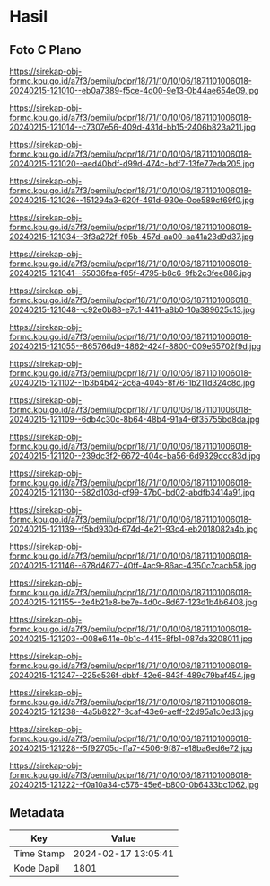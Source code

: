 # Hasil

## Foto C Plano

https://sirekap-obj-formc.kpu.go.id/a7f3/pemilu/pdpr/18/71/10/10/06/1871101006018-20240215-121010--eb0a7389-f5ce-4d00-9e13-0b44ae654e09.jpg

https://sirekap-obj-formc.kpu.go.id/a7f3/pemilu/pdpr/18/71/10/10/06/1871101006018-20240215-121014--c7307e56-409d-431d-bb15-2406b823a211.jpg

https://sirekap-obj-formc.kpu.go.id/a7f3/pemilu/pdpr/18/71/10/10/06/1871101006018-20240215-121020--aed40bdf-d99d-474c-bdf7-13fe77eda205.jpg

https://sirekap-obj-formc.kpu.go.id/a7f3/pemilu/pdpr/18/71/10/10/06/1871101006018-20240215-121026--151294a3-620f-491d-930e-0ce589cf69f0.jpg

https://sirekap-obj-formc.kpu.go.id/a7f3/pemilu/pdpr/18/71/10/10/06/1871101006018-20240215-121034--3f3a272f-f05b-457d-aa00-aa41a23d9d37.jpg

https://sirekap-obj-formc.kpu.go.id/a7f3/pemilu/pdpr/18/71/10/10/06/1871101006018-20240215-121041--55036fea-f05f-4795-b8c6-9fb2c3fee886.jpg

https://sirekap-obj-formc.kpu.go.id/a7f3/pemilu/pdpr/18/71/10/10/06/1871101006018-20240215-121048--c92e0b88-e7c1-4411-a8b0-10a389625c13.jpg

https://sirekap-obj-formc.kpu.go.id/a7f3/pemilu/pdpr/18/71/10/10/06/1871101006018-20240215-121055--865766d9-4862-424f-8800-009e55702f9d.jpg

https://sirekap-obj-formc.kpu.go.id/a7f3/pemilu/pdpr/18/71/10/10/06/1871101006018-20240215-121102--1b3b4b42-2c6a-4045-8f76-1b211d324c8d.jpg

https://sirekap-obj-formc.kpu.go.id/a7f3/pemilu/pdpr/18/71/10/10/06/1871101006018-20240215-121109--6db4c30c-8b64-48b4-91a4-6f35755bd8da.jpg

https://sirekap-obj-formc.kpu.go.id/a7f3/pemilu/pdpr/18/71/10/10/06/1871101006018-20240215-121120--239dc3f2-6672-404c-ba56-6d9329dcc83d.jpg

https://sirekap-obj-formc.kpu.go.id/a7f3/pemilu/pdpr/18/71/10/10/06/1871101006018-20240215-121130--582d103d-cf99-47b0-bd02-abdfb3414a91.jpg

https://sirekap-obj-formc.kpu.go.id/a7f3/pemilu/pdpr/18/71/10/10/06/1871101006018-20240215-121139--f5bd930d-674d-4e21-93c4-eb2018082a4b.jpg

https://sirekap-obj-formc.kpu.go.id/a7f3/pemilu/pdpr/18/71/10/10/06/1871101006018-20240215-121146--678d4677-40ff-4ac9-86ac-4350c7cacb58.jpg

https://sirekap-obj-formc.kpu.go.id/a7f3/pemilu/pdpr/18/71/10/10/06/1871101006018-20240215-121155--2e4b21e8-be7e-4d0c-8d67-123d1b4b6408.jpg

https://sirekap-obj-formc.kpu.go.id/a7f3/pemilu/pdpr/18/71/10/10/06/1871101006018-20240215-121203--008e641e-0b1c-4415-8fb1-087da3208011.jpg

https://sirekap-obj-formc.kpu.go.id/a7f3/pemilu/pdpr/18/71/10/10/06/1871101006018-20240215-121247--225e536f-dbbf-42e6-843f-489c79baf454.jpg

https://sirekap-obj-formc.kpu.go.id/a7f3/pemilu/pdpr/18/71/10/10/06/1871101006018-20240215-121238--4a5b8227-3caf-43e6-aeff-22d95a1c0ed3.jpg

https://sirekap-obj-formc.kpu.go.id/a7f3/pemilu/pdpr/18/71/10/10/06/1871101006018-20240215-121228--5f92705d-ffa7-4506-9f87-e18ba6ed6e72.jpg

https://sirekap-obj-formc.kpu.go.id/a7f3/pemilu/pdpr/18/71/10/10/06/1871101006018-20240215-121222--f0a10a34-c576-45e6-b800-0b6433bc1062.jpg


## Metadata

| Key        | Value               |
| ---------- | ------------------- |
| Time Stamp | 2024-02-17 13:05:41 |
| Kode Dapil | 1801                |



